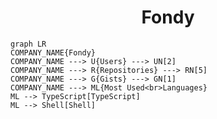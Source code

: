 <h1 align="center">Fondy</h1>

```mermaid
graph LR
COMPANY_NAME{Fondy}
COMPANY_NAME ---> U{Users} ---> UN[2]
COMPANY_NAME ---> R{Repositories} ---> RN[5]
COMPANY_NAME ---> G{Gists} ---> GN[1]
COMPANY_NAME ---> ML{Most Used<br>Languages}
ML --> TypeScript[TypeScript]
ML --> Shell[Shell]
```
